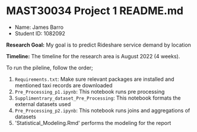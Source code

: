 # MAST30034 Project 1 README.md
- Name: James Barro
- Student ID: 1082092


**Research Goal:** My goal is to predict Rideshare service demand by location

**Timeline:** The timeline for the research area is August 2022 (4 weeks).

To run the pileline, follow the order;
1. `Requirements.txt`: Make sure relevant packages are installed and mentioned taxi records are downloaded
2. `Pre_Processing_p1.ipynb`: This notebook runs pre processing
3. `Supplimentrary_dataset_Pre_Processing`: This notebook formats the external datasets used
4. `Pre_Processing_p2.ipynb`: This notebook runs joins and aggregations of datasets
5. 'Statistical_Modeling.Rmd' performs the modeling for the report
